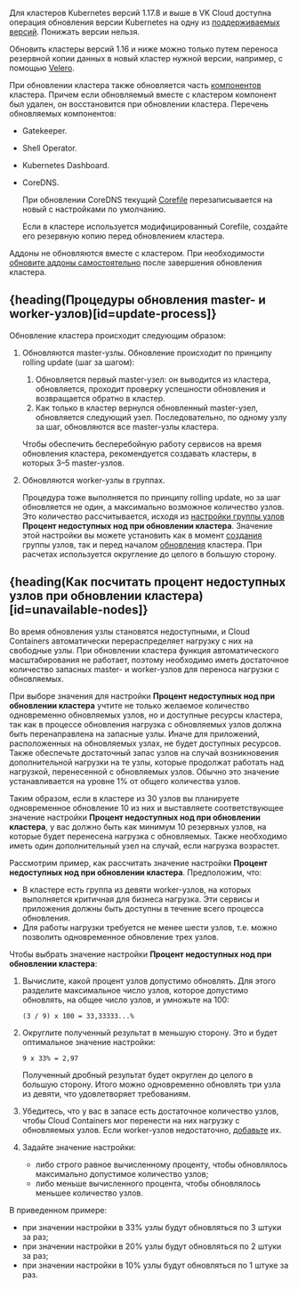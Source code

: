 Для кластеров Kubernetes версий 1.17.8 и выше в VK Cloud доступна операция обновления версии Kubernetes на одну из [поддерживаемых версий](../versions/version-support). Понижать версии нельзя.

Обновить кластеры версий 1.16 и ниже можно только путем переноса резервной копии данных в новый кластер нужной версии, например, с помощью [Velero](https://velero.io/docs).

При обновлении кластера также обновляется часть [компонентов](../versions/components) кластера. Причем если обновляемый вместе с кластером компонент был удален, он восстановится при обновлении кластера. Перечень обновляемых компонентов:

- Gatekeeper.
- Shell Operator.
- Kubernetes Dashboard.
- CoreDNS.

  При обновлении CoreDNS текущий [Corefile](https://coredns.io/2017/07/23/corefile-explained/) перезаписывается на новый с настройками по умолчанию.

  Если в кластере используется модифицированный Corefile, создайте его резервную копию перед обновлением кластера.

Аддоны не обновляются вместе с кластером. При необходимости [обновите аддоны самостоятельно](../../instructions/addons/manage-addons#obnovlenie_versii_addona) после завершения обновления кластера.

## {heading(Процедуры обновления master- и worker-узлов)[id=update-process]}

Обновление кластера происходит следующим образом:

1. Обновляются master-узлы. Обновление происходит по принципу rolling update (шаг за шагом):

   1. Обновляется первый master-узел: он выводится из кластера, обновляется, проходит проверку успешности обновления и возвращается обратно в кластер.
   1. Как только в кластер вернулся обновленный master-узел, обновляется следующий узел. Последовательно, по одному узлу за шаг, обновляются все master-узлы кластера.

   Чтобы обеспечить бесперебойную работу сервисов на время обновления кластера, рекомендуется создавать кластеры, в которых 3–5 master-узлов.

1. Обновляются worker-узлы в группах.

   Процедура тоже выполняется по принципу rolling update, но за шаг обновляется не один, а максимально возможное количество узлов. Это количество рассчитывается, исходя из [настройки группы узлов](/ru/kubernetes/k8s/instructions/helpers/node-group-settings) **Процент недоступных нод при обновлении кластера**. Значение этой настройки вы можете установить как в момент [создания](/ru/kubernetes/k8s/instructions/manage-node-group#add_group) группы узлов, так и перед началом [обновления](/ru/kubernetes/k8s/instructions/manage-node-group#configure_node_update) кластера. При расчетах используется округление до целого в большую сторону.

## {heading(Как посчитать процент недоступных узлов при обновлении кластера)[id=unavailable-nodes]}

Во время обновления узлы становятся недоступными, и Cloud Containers автоматически перераспределяет нагрузку с них на свободные узлы. При обновлении кластера функция автоматического масштабирования не работает, поэтому необходимо иметь достаточное количество запасных master- и worker-узлов для переноса нагрузки с обновляемых.

При выборе значения для настройки **Процент недоступных нод при обновлении кластера** учтите не только желаемое количество одновременно обновляемых узлов, но и доступные ресурсы кластера, так как в процессе обновления нагрузка с обновляемых узлов должна быть перенаправлена на запасные узлы. Иначе для приложений, расположенных на обновляемых узлах, не будет доступных ресурсов. Также обеспечьте достаточный запас узлов на случай возникновения дополнительной нагрузки на те узлы, которые продолжат работать над нагрузкой, перенесенной с обновляемых узлов. Обычно это значение устанавливается на уровне 1% от общего количества узлов.

Таким образом, если в кластере из 30 узлов вы планируете одновременное обновление 10 из них и выставляете соответствующее значение настройки **Процент недоступных нод при обновлении кластера**, у вас должно быть как минимум 10 резервных узлов, на которые будет перенесена нагрузка с обновляемых. Также необходимо иметь один дополнительный узел на случай, если нагрузка возрастет.

Рассмотрим пример, как рассчитать значение настройки **Процент недоступных нод при обновлении кластера**. Предположим, что:

- В кластере есть группа из девяти worker-узлов, на которых выполняется критичная для бизнеса нагрузка. Эти сервисы и приложения должны быть доступны в течение всего процесса обновления.
- Для работы нагрузки требуется не менее шести узлов, т.е. можно позволить одновременное обновление трех узлов.

Чтобы выбрать значение настройки **Процент недоступных нод при обновлении кластера**:

1. Вычислите, какой процент узлов допустимо обновлять. Для этого разделите максимальное число узлов, которое допустимо обновлять, на общее число узлов, и умножьте на 100:

   `(3 / 9) x 100 = 33,33333...%`

1. Округлите полученный результат в меньшую сторону. Это и будет оптимальное значение настройки:
   
   `9 x 33% = 2,97`

   Полученный дробный результат будет округлен до целого в большую сторону. Итого можно одновременно обновлять три узла из девяти, что удовлетворяет требованиям.

1. Убедитесь, что у вас в запасе есть достаточное количество узлов, чтобы Cloud Containers мог перенести на них нагрузку с обновляемых узлов. Если worker-узлов недостаточно, [добавьте](/ru/kubernetes/k8s/instructions/manage-node-group#add_group) их. 

1. Задайте значение настройки:

   - либо строго равное вычисленному проценту, чтобы обновлялось максимально допустимое количество узлов;
   - либо меньше вычисленного процента, чтобы обновлялось меньшее количество узлов.

В приведенном примере:

- при значении настройки в 33% узлы будут обновляться по 3 штуки за раз;
- при значении настройки в 20% узлы будут обновляться по 2 штуки за раз;
- при значении настройки в 10% узлы будут обновляться по 1 штуке за раз.

